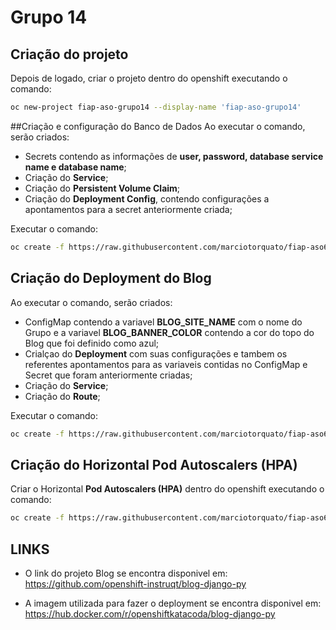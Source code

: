# Grupo 14
## Criação do projeto
Depois de logado, criar o projeto dentro do openshift executando o comando:
```sh
oc new-project fiap-aso-grupo14 --display-name 'fiap-aso-grupo14'
```

##Criação e configuração do Banco de Dados
Ao executar o comando, serão criados:
- Secrets contendo as informações de **user, password, database service name e database name**;
- Criação do **Service**;
- Criação do **Persistent Volume Claim**;
- Criação do **Deployment Config**, contendo configurações a apontamentos para a secret anteriormente criada;

Executar o comando:
```sh
oc create -f https://raw.githubusercontent.com/marciotorquato/fiap-aso6-ocp/main/database-blog.yml
```

## Criação do Deployment do Blog
Ao executar o comando, serão criados:
- ConfigMap contendo a variavel **BLOG_SITE_NAME** com o nome do Grupo e a variavel **BLOG_BANNER_COLOR** contendo a cor do topo do Blog que foi definido como azul;
- Crialçao do **Deployment** com suas configurações e tambem os referentes apontamentos para as variaveis contidas no ConfigMap e Secret que foram anteriormente criadas;
- Criação do **Service**;
- Criação do **Route**;

Executar o comando:
```sh
oc create -f https://raw.githubusercontent.com/marciotorquato/fiap-aso6-ocp/main/deployment-blog.yml
```

## Criação do Horizontal Pod Autoscalers (HPA)
Criar o Horizontal **Pod Autoscalers (HPA)** dentro do openshift executando o comando:
```sh
oc create -f https://raw.githubusercontent.com/marciotorquato/fiap-aso6-ocp/main/hpa-scale.yml
```

## LINKS
- O link do projeto Blog se encontra disponivel em:
https://github.com/openshift-instruqt/blog-django-py

- A imagem utilizada para fazer o deployment se encontra disponivel em:
https://hub.docker.com/r/openshiftkatacoda/blog-django-py
